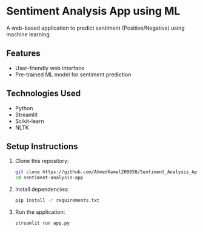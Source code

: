 
# Sentiment Analysis App using ML

A web-based application to predict sentiment (Positive/Negative) using machine learning.

## Features
- User-friendly web interface
- Pre-trained ML model for sentiment prediction

## Technologies Used
- Python
- Streamlit
- Scikit-learn
- NLTK

## Setup Instructions
1. Clone this repository:
   ```bash
   git clone https://github.com/AhmedKamel200058/Sentiment_Analysis_App_using_ML.git
   cd sentiment-analysis-app
   ```
   
2. Install dependencies:
   ```bash
   pip install -r requirements.txt
   ```
3. Run the application:
   ```bash
   streamlit run app.py
   ```


